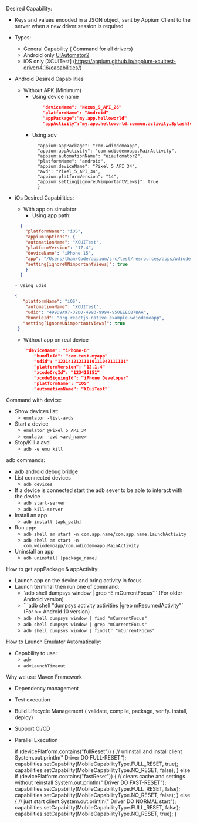 Desired Capability:

- Keys and values encoded in a JSON object, sent by Appium Client to the server when a new driver session is required
- Types:
    - General Capability ( Command for all drivers)
    - Android only [UiAutomator2](https://github.com/appium/appium-uiautomator2-driver?tab=readme-ov-file#capabilities)
    - iOS only [XCUITest] (https://appium.github.io/appium-xcuitest-driver/4.16/capabilities/)

- Android Desired Capabilities
    - Without APK (Minimum)
        - Using device name
          ```json
              "deviceName": "Nexus_9_API_28"
              "platformName": "Android"
              "appPackage":"my.app.helloworld"
              "appActivity":"my.app.helloworld.common.activity.SplashScreen"
          ```
        - Using adv
          ```json{
            "appium:appPackage": "com.wdiodemoapp",
            "appium:appActivity": "com.wdiodemoapp.MainActivity",
            "appium:automationName": "uiautomator2",
            "platformName": "android",
            "appium:deviceName": "Pixel 5 API 34",
            "avd": "Pixel_5_API_34",
            "appium:platformVersion": "14",
            "appium:setting[ignoreUNimportantViews]": true
            }
          ```

- iOs Desired Capabilities:
    - With app on simulator
        - Using app path:
    ```json
      {
        "platformName": "iOS",
        "appium:options": {
        "automationName": "XCUITest",
        "platformVersion": "17.4",
        "deviceName": "iPhone 15",
        "app": "/Users/tham/Code/appium/src/test/resrources/apps/wdiodemoapp.app",
        "setting[ignoreUNimportantViews]": true
        }
      }
  ```
      - Using udid

    ```json
    {
       "platformName": "iOS",
        "automationName": "XCUITest",
        "udid": "499D9A97-32D0-4993-9994-950EEECB7BAA",
        "bundleId": "org.reactjs.native.example.wdiodemoapp",
       "setting[ignoreUNimportantViews]": true
     }
    ```

    - Without app on real device

      ```json
       "deviceName": "iPhone-8"
          "bundleId": "com.test.myapp"
          "udid": "12314121211110111042111111"
          "platformVersion": "12.1.4"
          "xcodeOrgId": "123415151"
          "xcodeSigningId": "iPhone Developer"
          "platformName": "IOS"
          "automationName": "XCuiTest"`
      ```

Command with device:

- Show devices list:
    - `emulator -list-avds`
- Start a device
    - `emulator @Pixel_5_API_34`
    - `emulator -avd <avd_name>`
- Stop/Kill a avd
    - `adb -e emu kill`

adb commands:

- adb android debug bridge
- List connected devices
    - `adb devices`
- If a device is connected start the adb sever to be able to interact with the device
    - `adb start-server`
    - `adb kill-server`
- Install an app
    - `adb install [apk_path]`
- Run app:
    - `adb shell am start -n com.app.name/com.app.name.LaunchActivity`
    - `adb shell am start -n com.wdiodemoapp/com.wdiodemoapp.MainActivity`
- Uninstall an app
    - `adb uninstall [package_name]`

How to get appPackage & appActivity:

- Launch app on the device and bring activity in focus
- Launch terminal then run one of command:
    - `adb shell dumpsys window | grep -E mCurrentFocus``` (For older Android version)
    - ```adb shell "dumpsys activity activities |grep mResumedActivity"` (For >= Android 10 version)
    - `adb shell dumpsys window | find "mCurrentFocus"`
    - `adb shell dumpsys window | grep "mCurrentFocus"`
    - `adb shell dumpsys window | findstr "mCurrentFocus"`

How to Launch Emulator Automatically:

- Capability to use:
    - `adv`
    - `advLaunchTimeout`

Why we use Maven Framework

- Dependency management
- Test execution
- Build Lifecycle Management ( validate, compile, package, verify. install, deploy)
- Support CI/CD
- Parallel Execution

  if (devicePlatform.contains("fullReset")) { // uninstall and install client
  System.out.println("  Driver DO FULL-RESET");
  capabilities.setCapability(MobileCapabilityType.FULL_RESET, true);
  capabilities.setCapability(MobileCapabilityType.NO_RESET, false);
  } else if (devicePlatform.contains("fastReset")) { // clears cache and settings without reinstall
  System.out.println("  Driver DO FAST-RESET");
  capabilities.setCapability(MobileCapabilityType.FULL_RESET, false);
  capabilities.setCapability(MobileCapabilityType.NO_RESET, false);
  } else { // just start client
  System.out.println("  Driver DO NORMAL start");
  capabilities.setCapability(MobileCapabilityType.FULL_RESET, false);
  capabilities.setCapability(MobileCapabilityType.NO_RESET, true);
  }